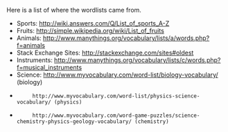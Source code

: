 Here is a list of where the wordlists came from.

- Sports: http://wiki.answers.com/Q/List_of_sports_A-Z
- Fruits: http://simple.wikipedia.org/wiki/List_of_fruits
- Animals: http://www.manythings.org/vocabulary/lists/a/words.php?f=animals
- Stack Exchange Sites: http://stackexchange.com/sites#oldest
- Instruments: http://www.manythings.org/vocabulary/lists/c/words.php?f=musical_instruments
- Science: http://www.myvocabulary.com/word-list/biology-vocabulary/ (biology)
-          http://www.myvocabulary.com/word-list/physics-science-vocabulary/ (physics)
-          http://www.myvocabulary.com/word-game-puzzles/science-chemistry-physics-geology-vocabulary/ (chemistry)
